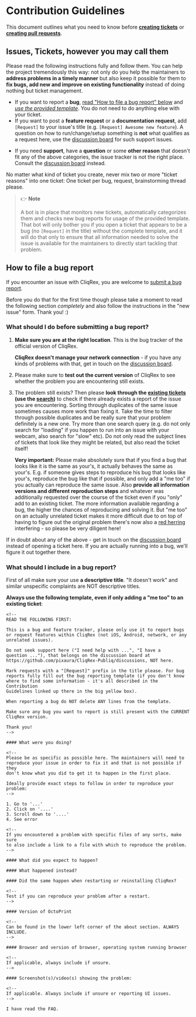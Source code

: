 # Contribution Guidelines

This document outlines what you need to know before **[creating tickets](#issues-tickets-however-you-may-call-them)**
or **[creating pull requests](#pull-requests)**.

## Issues, Tickets, however you may call them

Please read the following instructions fully and follow them. You can
help the project tremendously this way: not only do you help the maintainers
to **address problems in a timely manner** but also keep it possible for them
to **fix bugs, add new and improve on existing functionality** instead of doing
nothing but ticket management.

- If you want to report a **bug**, [read "How to file a bug report" below](#how-to-file-a-bug-report)
  and *[use the provided template](#what-should-i-include-in-a-ticket)*.
  You do not need to do anything else with your ticket.
- If you want to post a **feature request** or a **documentation request**, add `[Request]`
  to your issue's title (e.g. `[Request] Awesome new feature`). A question on how to run/change/setup
  something is **not** what qualifies as a request here, use the
  [discussion board](https://github.com/pixaura/CliqRex-Publiq/discussions) for
  such support issues.
<!-- - If you are a **developer** that wants to brainstorm a pull request or possible
  changes to the plugin system, please get in touch on the
  [community forum at community.octoprint.org](https://community.octoprint.org/c/development). -->
- If you need **support**, have a **question** or some **other reason** that
  doesn't fit any of the above categories, the issue tracker is not the right place.
  Consult the [discussion board](https://github.com/pixaura/CliqRex-Publiq/discussions) instead.

No matter what kind of ticket you create, never mix two or more "ticket reasons"
into one ticket: One ticket per bug, request, brainstorming thread please.

> 👉 **Note**
>
> A bot is in place that monitors new tickets, automatically
> categorizes them and checks new bug reports for usage of the provided template.
> That bot will only bother you if you open a ticket that appears to be a bug (no
> `[Request]` in the title) without the complete template, and it
> will do that only to ensure that all information needed to solve the issue is
> available for the maintainers to directly start tackling that problem.

## How to file a bug report

If you encounter an issue with CliqRex, you are welcome to
[submit a bug report](https://github.com/pixaura/CliqRex/issues/new?template=bug_report.yml).

Before you do that for the first time though please take a moment to read the
following section *completely* and also follow the instructions in the
"new issue" form. Thank you! :)

### What should I do before submitting a bug report?

1. **Make sure you are at the right location**. This is the bug tracker
   of the official version of CliqRex.

   **CliqRex doesn't manage your network connection** -
   if you have any kinds of problems with that, get in touch on the
   [discussion board](https://github.com/pixaura/CliqRex-Publiq/discussions).

2. Please make sure to **test out the current version** of CliqRex to see
   whether the problem you are encountering still exists.

   <!-- You might also want to try the current development version of OctoPrint
   (if you aren't already). Refer to the [FAQ](https://faq.octoprint.org)
   for information on how to do this. -->

3. The problem still exists? Then please **look through the
   [existing tickets](https://github.com/pixaura/CliqRex-Publiq/issues?state=open)
   (use the [search](https://github.com/pixaura/CliqRex-Publiq/search?q=&ref=cmdform&type=Issues))**
   to check if there already exists a report of the issue you are encountering.
   Sorting through duplicates of the same issue sometimes causes more work than
   fixing it. Take the time to filter through possible duplicates and be really
   sure that your problem definitely is a new one. Try more than one search query
   (e.g. do not only search for "loading" if you happen to run into an issue
   with your webcam, also search for "slow" etc). Do not only read the subject lines
   of tickets that look like they might be related, but also read the ticket itself!

   **Very important:** Please make absolutely sure that if you find a bug that looks like
   it is the same as your's, it actually behaves the same as your's. E.g. if someone gives steps
   to reproduce his bug that looks like your's, reproduce the bug like that if possible,
   and only add a "me too" if you actually can reproduce the same
   issue. Also **provide all information versions and different reproduction steps**
   and whatever was additionally requested over the course of the ticket
   even if you "only" add to an existing ticket. The more information available regarding a bug, the higher
   the chances of reproducing and solving it. But "me too" on an actually unrelated ticket
   makes it more difficult due to on top of having to figure out the original problem
   there's now also a [red herring](https://en.wikipedia.org/wiki/Red_herring) interfering - so please be
   very diligent here!

If in doubt about any of the above - get in touch on the [discussion board](https://github.com/pixaura/CliqRex-Publiq/discussions)
instead of opening a ticket here. If you are actually running into a bug, we'll figure it out together
there.

### What should I include in a bug report?

First of all make sure your use **a descriptive title**. "It doesn't work"
and similar unspecific complaints are NOT descriptive titles.

**Always use the following template, even if only adding a "me too" to an
existing ticket**:

```
<!--
READ THE FOLLOWING FIRST:

This is a bug and feature tracker, please only use it to report bugs
or request features within CliqRex (not iOS, Android, network, or any unrelated issues).

Do not seek support here ("I need help with ...", "I have a
question ..."), that belongs on the discussion board at
https://github.com/pixaura/CliqRex-Publiq/discussions, NOT here.

Mark requests with a "[Request]" prefix in the title please. For bug
reports fully fill out the bug reporting template (if you don't know
where to find some information - it's all described in the Contribution
Guidelines linked up there in the big yellow box).

When reporting a bug do NOT delete ANY lines from the template.

Make sure any bug you want to report is still present with the CURRENT
CliqRex version.

Thank you!
-->

#### What were you doing?

<!--
Please be as specific as possible here. The maintainers will need to
reproduce your issue in order to fix it and that is not possible if they
don't know what you did to get it to happen in the first place.

Ideally provide exact steps to follow in order to reproduce your problem:
-->

1. Go to '...'
2. Click on '....'
3. Scroll down to '....'
4. See error

<!--
If you encountered a problem with specific files of any sorts, make sure
to also include a link to a file with which to reproduce the problem.
-->

#### What did you expect to happen?

#### What happened instead?

#### Did the same happen when restarting or reinstalling CliqRex?

<!--
Test if you can reproduce your problem after a restart.
-->

#### Version of OctoPrint

<!--
Can be found in the lower left corner of the about section. ALWAYS INCLUDE.
-->

#### Browser and version of browser, operating system running browser

<!--
If applicable, always include if unsure.
-->

#### Screenshot(s)/video(s) showing the problem:

<!--
If applicable. Always include if unsure or reporting UI issues.
-->

I have read the FAQ.
```
